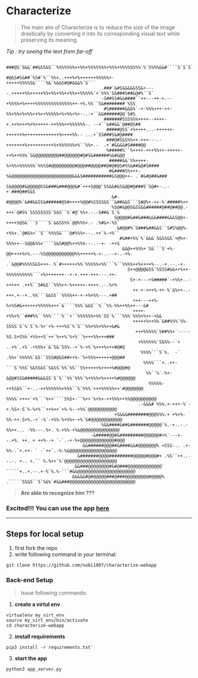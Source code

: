 # Characterize

> The main aim of Characterize is to reduce the size of the image drastically by converting it into its corresponding visual text while preserving its meaning.
  
  
_Tip : try seeing the text from far-off_

                                         ###@S`S&&`##&SS&S``%%%%%%%++%%+%%%%%%%+%%%+%%%%SS%%`%`S%%%&&#````S`S`S`S```
                                         #@&S#S&##`%S#`%``%%+..+++%+%++++++%%%%%+-+++++%%%%S&````%&`%&&S#@#&&&%`S```
                                        .###`&#S&&&&&SS&+----.+++++%%+++++%%+%%+%%++%%++%%%%%`+`%%%`S&###S##&@#%``S`
                                        -S##SS#&&####``++---++-+.--+%%%%+%++++%%%%%%%%%%%%%%++-+%.%%``S&########`%SS
                                         #S######&&&%`-+-%%%+++-++-%%+%%+%+%%++%++%%%%%+%+%%+%+--.-+``&&######@@`S#S
                                         #######SSS%%%++++--++++-+.++%+++%+%+++++-++%%%++%%%%%%-. --+``&##&&`@##@S##
                                          #####@SS`+%++++...-++++++-++++++%+++++++++++++%++++%%-- ...+`SS###S&#@####
                                          ###@#S&S%%++-+++---.-+++++++%++++++++++%+%%%%%%+%``%%+.-  .+`#&&&&#S####@@
                                          %#####S``%++++-+++%%++-+++++-++%++%%%`S&@@@@@@@@@##@@@@@@#@#S&######%&#&@@
                                           #####&&`%%++++-%+%%+%%%%%%`%%%S#@@@@@@@@@#@@@##@@@@##@#@#@S#%%&##&@#S####
                                           #&####S%+++-%&@@@@@@@@@@@@@@@@@@@@@@@&&&S###########&S@@@++- .`#&#@##&###
                                           S&@@@@#&@@@@@SS&###&###@@@&#`+++S@@@`SS&&#&S&@@#@###S`S@#+-..-+`###@##S&S
                                            &#-#@@@@%`&##&&SS&######@S#++++%@@#%SSSS&S``&##&&S```S#@%+-++-%`#####%++
                                            %S@#&@@S&SS&&######@##@##@@.-+++`@#S%`SSSSSSSS`S&S``%`#@`%%+.-.-S##&`S`%
                                             S@@@@#&##&###&&&####&&&S@@+-++++S@S&```S````S`&&SS%%`@@%%%+.- .%#&+-%S`
                                              &#@@#%`S###&##&&S``S#S%@@%-+%%+.`@#&%+``S``%%%S&```@#%%%+--..++`%-+%``
                                               #&##+%%`%`&&&`S&SS&S`+@%+-%%%++--S@@&%%+````S&S#@@%++%%%---.--+- -++S
                                                &&@++%%%+`S&```S`+%-@@++++%+%.---%S@@@@@@@@@@@%%+++++%-+-..--+-.-+%-
                                                .`&@@#%%%%S&S+++-.%`#++++++%%`%%%%%+%%```%``%%%%++%++++%--.-+.--.-+-
                                                  S++@@@@&SS`%SSS#&&++%++-%%%%%%%%%%```+%+++++++--+-+.+++-+++---.++-
                                                   S+-+---+S#####`-+%%+..-+++++ .++%``S#&S``%%%++-%+++++-++++..-.%+%
                                                    ++-+-+++%-++-%`&%++-.-+++.+--+..%%```&&SS``%%%%++-+-+%+%%---.+##
                                                    +++---++%-%+%S#&++++++%%%%%+++`&````%%%`&&S``%``%%-%%++%%++---&#
                                                    ++++-+%%+%``###%%``%%%````%``+``%%%%%%+%%`SS`%```%%%`%%%+%++-+&&
                                                    +++++%++%%`&##%%%`%%-SSSS`S`%`S`%-%+`+%-+++%S`%`S``%%+%%+%%++&#&
                                                     +++%%%%%`S##%%+`----- %S.S+S%%`+%%++S`++`%++%`%+%``%+++%%+++###
                                                      +%%%%%%`S&%%--`+ ..+%`.+S`-+%%%+`&`S&`SS%--+`%-+%`%+++%+++#@#@
                                                       %%%%```S`%.  -` .%%+`%%%%%`&S``SSS#@&S##++%-`%+%%%++++++@@@##
                                                        %%%%```+..++-```S`%%S`S&SS&S`S&SS`%%`%S``S%+++++%++++%#@@@#@
                                                         %%``%`-%+-&@@#SS&#####&&&SS`S`%``%%`%%%`%+%%%+%++++%#@@@@@@
                                                          %%%%%-++SS&%``+-..-++%%%%%%+%%%``%`%%%`+++%%%%%++`#@@@@@@@
                                                           %%%%`++++`+%```%++````S%S+-``%++`%+%+-++%%%++%%@@@@@@@@@@
                                                      .-&&&# %%%.+-+++-%`-+.%S+-S`%-%+%``++%++`+%-%--+%%`@@@@@@@@@@@
                                             +S&&&########@@@S%%.+ +%+%-%%-++.S+%.-+`-%`-+%%-%+%%+-+%`S#@@@@@@@@@@@@
                                        %&&####&##&#######@@@@@`%.-+..-.-%%++... -%%---.%+. %-+%%-+%&@@@@@@@@@@@@@@@
                                    -&#####@@#&#########@@@@@@#+%`---+--.+%. ++. + ++%--+ `-`.-+-%+@@@@@@@@@@@@@#@@@
                                 &&######@@@##&####&&#@@@@@@@% +SSS-.. .+-%%-.`+.++- ` -`++`.-%-%&@@@@@@@@@@@@@@@@@@
                               &#######@@@@#########@@@@@#@@@#+ .%S``++..--.-. +.. +.`` %.%++`%`@@@@@@@@@@@@@@@@@@@@
                              &&###@@@@@@@@#&#@###@@@@@@@@@@@@@`   `````+..+.--.+-%`%.%-```#&&@@@@@@@@@@@@@@@@@@@@@@
                             &&&&&#@#@@@@@###@###@@@@@@@@@#@@@@%   .`````SS&S``S`%&%`#&&###@@@@@@@@@@@@@@@@@@@@@@@@@



> **Are able to recognize him ???**

### Excited!!! You can use the app [here](https://char-it.netlify.app/)

-------------------


## Steps for local setup

  1. first fork the repo
  2. write following command in your terminal: 
    
    git clone https://github.com/nobi1007/characterize-webapp
  
  
  ### Back-end Setup
  > Issue following commands:
  
  1. **create a virtul env**
  
    virtualenv my_virt_env
    source my_virt_env/bin/activate  
    cd characterize-webapp
  
  
  2. **install requirements**
  
    pip3 install -r requirements.txt`
  
  
  3. **start the app**
    
    python3 app_server.py
    
    
    

